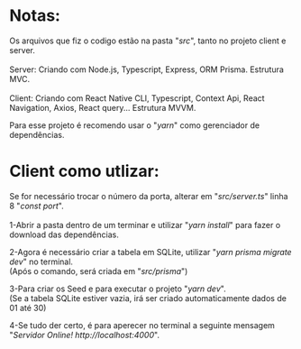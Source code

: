 # Notas:
Os arquivos que fiz o codigo estão na pasta "*src*",
tanto no projeto client e server.<br><br>
Server: Criando com Node.js, Typescript, Express, ORM Prisma. Estrutura MVC.<br><br>
Client: Criando com React Native CLI, Typescript, Context Api, React Navigation, Axios, React query... Estrutura MVVM.<br>

Para esse projeto é recomendo usar o "*yarn*" como gerenciador de dependências.

# Client como utlizar:
Se for necessário trocar o número da porta, alterar em "*src/server.ts*" linha 8 "*const port*".<br><br>
1-Abrir a pasta dentro de um terminar e utilizar "*yarn install*" para fazer o download das dependências.

2-Agora é necessário criar a tabela em SQLite, utilizar "*yarn prisma migrate dev*" no terminal.<br>
(Após o comando, será criada em "*src/prisma*")

3-Para criar os Seed e para executar o projeto "*yarn dev*".<br>
(Se a tabela SQLite estiver vazia, irá ser criado automaticamente dados de 01 até 30) 

4-Se tudo der certo, é para aperecer no terminal a seguinte mensagem "*Servidor Online! http://localhost:4000*".
